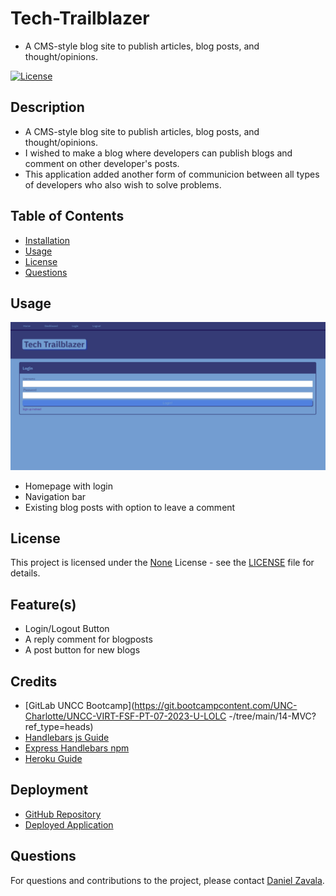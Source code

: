 # Tech-Trailblazer
  -  A CMS-style blog site to publish articles, blog posts, and thought/opinions.

[![License](https://img.shields.io/badge/License-None-brightgreen.svg)](https://opensource.org/licenses/None)

## Description
-  A CMS-style blog site to publish articles, blog posts, and thought/opinions.
- I wished to make a blog where developers can publish blogs and comment on other developer's posts. 
- This application added another form of communicion between all types of developers who also wish to solve problems.

## Table of Contents
- [Installation](#installation)
- [Usage](#usage)
- [License](#license)
- [Questions](#questions)


## Usage
![demo of the project](./public/images/DEMO.PNG)
- Homepage with login  
- Navigation bar  
- Existing blog posts with option to leave a comment  

## License

This project is licensed under the [None](https://opensource.org/licenses/None) License - see the [LICENSE](LICENSE) file for details.

## Feature(s)
- Login/Logout Button  
- A reply comment for blogposts  
- A post button for new blogs


## Credits
- [GitLab UNCC Bootcamp](https://git.bootcampcontent.com/UNC-Charlotte/UNCC-VIRT-FSF-PT-07-2023-U-LOLC -/tree/main/14-MVC?ref_type=heads)  
- [Handlebars js Guide](https://handlebarsjs.com/guide/)  
- [Express Handlebars npm](https://www.npmjs.com/package/express-handlebars)  
- [Heroku Guide](https://coding-boot-camp.github.io/full-stack/heroku/deploy-with-heroku-and-mysql) 

## Deployment
- [GitHub Repository](https://github.com/Develepor-Dan/Tech-Trailblazer)
- [Deployed Application](https://tech-trailblazer-cdf830924b75.herokuapp.com/login)

## Questions
For questions and contributions to the project, please contact [Daniel Zavala](mailto:zavaladaniel151@gmail.com).
